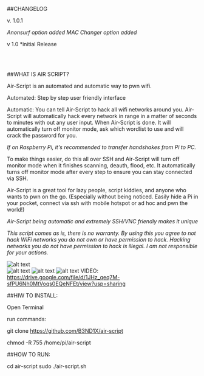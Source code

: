 ##CHANGELOG

v. 1.0.1 


*Anonsurf option added*
*MAC Changer option added*

v 1.0
*initial Release

<br>
</br>


##WHAT IS AIR SCRIPT?


Air-Script is an automated and automatic way to pwn wifi. 


Automated: Step by step user friendly interface


Automatic: You can tell Air-Script to hack all wifi networks around you.
Air-Script will automatically hack every network in range in a matter of seconds to minutes with out any user input. When Air-Script is done. It will automatically turn off monitor mode, ask which wordlist to use and will crack the password for you.


*If on Raspberry Pi, it's recommended to transfer handshakes from Pi to PC.*

To make things easier, do this all over SSH and Air-Script will turn off monitor mode when it finishes scanning, deauth, flood, etc. 
It automatically turns off monitor mode after every step to ensure you can stay connected via SSH. 


Air-Script is a great tool for lazy people, script kiddies, and anyone who wants to pwn on the go. (Especially without being noticed. 
Easily hide a Pi in your pocket, connect via ssh with mobile hotspot or ad hoc and pwn the world!)

*Air-Script being automatic and extremely SSH/VNC friendly makes it unique*

*This script comes as is, there is no warranty.*
*By using this you agree to not hack WiFi networks you do not own or have permission to hack.*
*Hacking networks you do not have permission to hack is illegal. I am not responsible for your actions.*
	
![alt text](https://raw.githubusercontent.com/B3ND1X/air-script-img/main/Screenshot%202021-04-24%2010%3A47%3A26.png)	
![alt text](https://raw.githubusercontent.com/B3ND1X/air-script-img/main/IMG_0977.PNG)
![alt text](https://raw.githubusercontent.com/B3ND1X/air-script-img/main/IMG_0978.PNG)
![alt text](https://github.com/B3ND1X/air-script-mobile/blob/main/img/IMG1.JPG)
VIDEO:
https://drive.google.com/file/d/1JHz_qeq7M-sfPU6Nh0MtVoqs0EQeNFEt/view?usp=sharing
							               
		
		
##HIW TO INSTALL:

Open Terminal

run commands: 

git clone https://github.com/B3ND1X/air-script

chmod -R 755 /home/pi/air-script


##HOW TO RUN:

cd air-script
sudo ./air-script.sh
